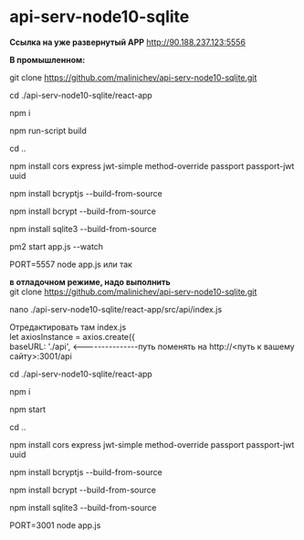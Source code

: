 # api-serv-node10-sqlite

**Ссылка на уже развернутый APP**
http://90.188.237.123:5556




**В промышленном:** </br>

git clone https://github.com/malinichev/api-serv-node10-sqlite.git </br>

cd ./api-serv-node10-sqlite/react-app </br>

npm i </br>

npm run-script build </br>

cd .. </br>

npm install cors express jwt-simple method-override passport passport-jwt uuid </br>

npm install bcryptjs --build-from-source </br>

npm install bcrypt --build-from-source </br>

npm install sqlite3 --build-from-source </br>

pm2 start app.js --watch </br>

PORT=5557 node app.js или так



**в отладочном режиме, надо выполнить** </br>
git clone https://github.com/malinichev/api-serv-node10-sqlite.git </br>

nano ./api-serv-node10-sqlite/react-app/src/api/index.js </br>

Отредактировать там index.js </br>
let axiosInstance = axios.create({ </br>
    baseURL: './api',    <---------------путь поменять на http://<путь к вашему сайту>:3001/api </br>



cd ./api-serv-node10-sqlite/react-app </br>

npm i </br>

npm start </br>

cd .. </br>

npm install cors express jwt-simple method-override passport passport-jwt uuid </br>

npm install bcryptjs --build-from-source </br>

npm install bcrypt --build-from-source </br>

npm install sqlite3 --build-from-source </br>

PORT=3001 node app.js </br>

